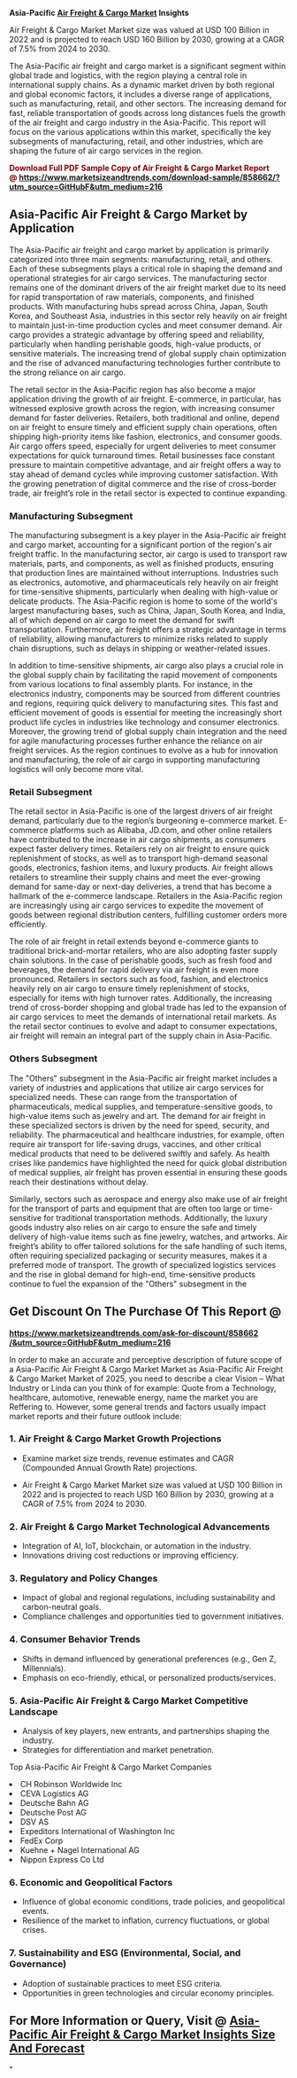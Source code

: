 <p><strong>Asia-Pacific&nbsp;<a href=""https://www.marketsizeandtrends.com/download-sample/858662/&amp;utm_source=GitHubF&amp;utm_medium=216"">Air Freight & Cargo Market</a> Insights</strong></p><p>Air Freight & Cargo Market Market size was valued at USD 100 Billion in 2022 and is projected to reach USD 160 Billion by 2030, growing at a CAGR of 7.5% from 2024 to 2030.</p><p><p>The Asia-Pacific air freight and cargo market is a significant segment within global trade and logistics, with the region playing a central role in international supply chains. As a dynamic market driven by both regional and global economic factors, it includes a diverse range of applications, such as manufacturing, retail, and other sectors. The increasing demand for fast, reliable transportation of goods across long distances fuels the growth of the air freight and cargo industry in the Asia-Pacific. This report will focus on the various applications within this market, specifically the key subsegments of manufacturing, retail, and other industries, which are shaping the future of air cargo services in the region.</p><p><strong><p><strong><span style="color: #800000;">Download Full PDF Sample Copy of Air Freight & Cargo Market Report @</span>&nbsp;</strong><a href="https://www.marketsizeandtrends.com/download-sample/858662/?utm_source=GitHubF&amp;utm_medium=216" target="_blank">https://www.marketsizeandtrends.com/download-sample/858662/?utm_source=GitHubF&amp;utm_medium=216</a></p></strong></p><h2>Asia-Pacific Air Freight & Cargo Market by Application</h2><p>The Asia-Pacific air freight and cargo market by application is primarily categorized into three main segments: manufacturing, retail, and others. Each of these subsegments plays a critical role in shaping the demand and operational strategies for air cargo services. The manufacturing sector remains one of the dominant drivers of the air freight market due to its need for rapid transportation of raw materials, components, and finished products. With manufacturing hubs spread across China, Japan, South Korea, and Southeast Asia, industries in this sector rely heavily on air freight to maintain just-in-time production cycles and meet consumer demand. Air cargo provides a strategic advantage by offering speed and reliability, particularly when handling perishable goods, high-value products, or sensitive materials. The increasing trend of global supply chain optimization and the rise of advanced manufacturing technologies further contribute to the strong reliance on air cargo.<p>The retail sector in the Asia-Pacific region has also become a major application driving the growth of air freight. E-commerce, in particular, has witnessed explosive growth across the region, with increasing consumer demand for faster deliveries. Retailers, both traditional and online, depend on air freight to ensure timely and efficient supply chain operations, often shipping high-priority items like fashion, electronics, and consumer goods. Air cargo offers speed, especially for urgent deliveries to meet consumer expectations for quick turnaround times. Retail businesses face constant pressure to maintain competitive advantage, and air freight offers a way to stay ahead of demand cycles while improving customer satisfaction. With the growing penetration of digital commerce and the rise of cross-border trade, air freight’s role in the retail sector is expected to continue expanding.<h3>Manufacturing Subsegment</h3><p>The manufacturing subsegment is a key player in the Asia-Pacific air freight and cargo market, accounting for a significant portion of the region's air freight traffic. In the manufacturing sector, air cargo is used to transport raw materials, parts, and components, as well as finished products, ensuring that production lines are maintained without interruptions. Industries such as electronics, automotive, and pharmaceuticals rely heavily on air freight for time-sensitive shipments, particularly when dealing with high-value or delicate products. The Asia-Pacific region is home to some of the world's largest manufacturing bases, such as China, Japan, South Korea, and India, all of which depend on air cargo to meet the demand for swift transportation. Furthermore, air freight offers a strategic advantage in terms of reliability, allowing manufacturers to minimize risks related to supply chain disruptions, such as delays in shipping or weather-related issues.<p>In addition to time-sensitive shipments, air cargo also plays a crucial role in the global supply chain by facilitating the rapid movement of components from various locations to final assembly plants. For instance, in the electronics industry, components may be sourced from different countries and regions, requiring quick delivery to manufacturing sites. This fast and efficient movement of goods is essential for meeting the increasingly short product life cycles in industries like technology and consumer electronics. Moreover, the growing trend of global supply chain integration and the need for agile manufacturing processes further enhance the reliance on air freight services. As the region continues to evolve as a hub for innovation and manufacturing, the role of air cargo in supporting manufacturing logistics will only become more vital.<h3>Retail Subsegment</h3><p>The retail sector in Asia-Pacific is one of the largest drivers of air freight demand, particularly due to the region’s burgeoning e-commerce market. E-commerce platforms such as Alibaba, JD.com, and other online retailers have contributed to the increase in air cargo shipments, as consumers expect faster delivery times. Retailers rely on air freight to ensure quick replenishment of stocks, as well as to transport high-demand seasonal goods, electronics, fashion items, and luxury products. Air freight allows retailers to streamline their supply chains and meet the ever-growing demand for same-day or next-day deliveries, a trend that has become a hallmark of the e-commerce landscape. Retailers in the Asia-Pacific region are increasingly using air cargo services to expedite the movement of goods between regional distribution centers, fulfilling customer orders more efficiently.<p>The role of air freight in retail extends beyond e-commerce giants to traditional brick-and-mortar retailers, who are also adopting faster supply chain solutions. In the case of perishable goods, such as fresh food and beverages, the demand for rapid delivery via air freight is even more pronounced. Retailers in sectors such as food, fashion, and electronics heavily rely on air cargo to ensure timely replenishment of stocks, especially for items with high turnover rates. Additionally, the increasing trend of cross-border shopping and global trade has led to the expansion of air cargo services to meet the demands of international retail markets. As the retail sector continues to evolve and adapt to consumer expectations, air freight will remain an integral part of the supply chain in Asia-Pacific.<h3>Others Subsegment</h3><p>The "Others" subsegment in the Asia-Pacific air freight market includes a variety of industries and applications that utilize air cargo services for specialized needs. These can range from the transportation of pharmaceuticals, medical supplies, and temperature-sensitive goods, to high-value items such as jewelry and art. The demand for air freight in these specialized sectors is driven by the need for speed, security, and reliability. The pharmaceutical and healthcare industries, for example, often require air transport for life-saving drugs, vaccines, and other critical medical products that need to be delivered swiftly and safely. As health crises like pandemics have highlighted the need for quick global distribution of medical supplies, air freight has proven essential in ensuring these goods reach their destinations without delay.<p>Similarly, sectors such as aerospace and energy also make use of air freight for the transport of parts and equipment that are often too large or time-sensitive for traditional transportation methods. Additionally, the luxury goods industry also relies on air cargo to ensure the safe and timely delivery of high-value items such as fine jewelry, watches, and artworks. Air freight’s ability to offer tailored solutions for the safe handling of such items, often requiring specialized packaging or security measures, makes it a preferred mode of transport. The growth of specialized logistics services and the rise in global demand for high-end, time-sensitive products continue to fuel the expansion of the "Others" subsegment in the</p><h2><strong>Get Discount On The Purchase Of This Report @&nbsp;</strong></h2><p><strong><a href=""https://www.marketsizeandtrends.com/ask-for-discount/858662/&amp;utm_source=GitHubF&amp;utm_medium=216"" target=""_blank"">https://www.marketsizeandtrends.com/ask-for-discount/858662<br />/&amp;utm_source=GitHubF&amp;utm_medium=216</a></strong></p><p>In order to make an accurate and perceptive description of future scope of a Asia-Pacific&nbsp;Air Freight & Cargo Market Market as Asia-Pacific&nbsp;Air Freight & Cargo Market Market of 2025, you need to describe a clear Vision &ndash; What Industry or Linda can you think of for example: Quote from a Technology, healthcare, automotive, renewable energy, name the market you are Reffering to. However, some general trends and factors usually impact market reports and their future outlook include:</p><h3>1.&nbsp;<strong>Air Freight & Cargo Market Growth Projections</strong></h3><ul><li>Examine market size trends, revenue estimates and CAGR (Compounded Annual Growth Rate) projections.</li><li><p>Air Freight & Cargo Market Market size was valued at USD 100 Billion in 2022 and is projected to reach USD 160 Billion by 2030, growing at a CAGR of 7.5% from 2024 to 2030.</p></li></ul><h3>2.&nbsp;<strong>Air Freight & Cargo Market Technological Advancements</strong></h3><ul><li>Integration of AI, IoT, blockchain, or automation in the industry.</li><li>Innovations driving cost reductions or improving efficiency.</li></ul><h3>3.&nbsp;<strong>Regulatory and Policy Changes</strong></h3><ul><li>Impact of global and regional regulations, including sustainability and carbon-neutral goals.</li><li>Compliance challenges and opportunities tied to government initiatives.</li></ul><h3>4.&nbsp;<strong>Consumer Behavior Trends</strong></h3><ul><li>Shifts in demand influenced by generational preferences (e.g., Gen Z, Millennials).</li><li>Emphasis on eco-friendly, ethical, or personalized products/services.</li></ul><h3>5.&nbsp;<strong>Asia-Pacific Air Freight & Cargo Market Competitive Landscape</strong></h3><ul><li>Analysis of key players, new entrants, and partnerships shaping the industry.</li><li>Strategies for differentiation and market penetration.</li></ul><p data-pm-slice=""1 1 []"">Top Asia-Pacific Air Freight & Cargo Market Companies</p><div data-test-id=""""><p><li>CH Robinson Worldwide Inc</li><li> CEVA Logistics AG</li><li> Deutsche Bahn AG</li><li> Deutsche Post AG</li><li> DSV AS</li><li> Expeditors International of Washington Inc</li><li> FedEx Corp</li><li> Kuehne + Nagel International AG</li><li> Nippon Express Co Ltd</li></p></div><h3>6.&nbsp;<strong>Economic and Geopolitical Factors</strong></h3><ul><li>Influence of global economic conditions, trade policies, and geopolitical events.</li><li>Resilience of the market to inflation, currency fluctuations, or global crises.</li></ul><h3>7.&nbsp;<strong>Sustainability and ESG (Environmental, Social, and Governance)</strong></h3><ul><li>Adoption of sustainable practices to meet ESG criteria.</li><li>Opportunities in green technologies and circular economy principles.</li></ul><h2><strong>For More Information or Query, Visit @&nbsp;</strong><a href=""https://www.verifiedmarketreports.com/product/air-freight-cargo-market/"" target=""_blank"">Asia-Pacific Air Freight & Cargo Market Insights Size And Forecast</a></h2>"
